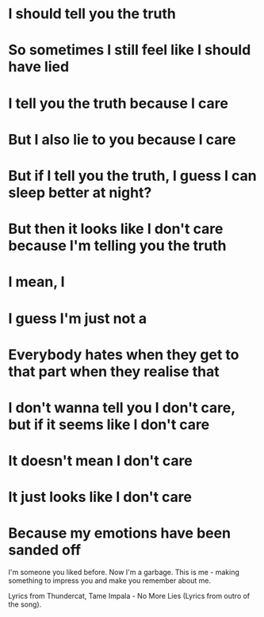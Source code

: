 # I should tell you the truth
# So sometimes I still feel like I should have lied
# I tell you the truth because I care
# But I also lie to you because I care
# But if I tell you the truth, I guess I can sleep better at night?
# But then it looks like I don't care because I'm telling you the truth
# I mean, I
# I guess I'm just not a
# Everybody hates when they get to that part when they realise that
# I don't wanna tell you I don't care, but if it seems like I don't care
# It doesn't mean I don't care
# It just looks like I don't care
# Because my emotions have been sanded off

I'm someone you liked before. Now I'm a garbage. This is me - making something to impress you and make you remember about me.

Lyrics from Thundercat, Tame Impala - No More Lies (Lyrics from outro of the song).
